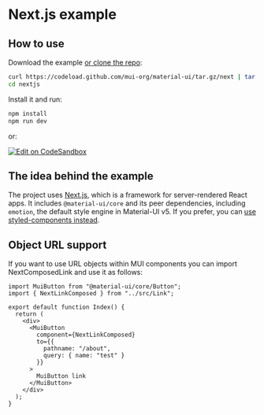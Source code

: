 # Next.js example

## How to use

Download the example [or clone the repo](https://github.com/mui-org/material-ui):

```sh
curl https://codeload.github.com/mui-org/material-ui/tar.gz/next | tar -xz --strip=2  material-ui-next/examples/nextjs
cd nextjs
```

Install it and run:

```sh
npm install
npm run dev
```

or:

[![Edit on CodeSandbox](https://codesandbox.io/static/img/play-codesandbox.svg)](https://codesandbox.io/s/github/mui-org/material-ui/tree/master/examples/nextjs)

## The idea behind the example

The project uses [Next.js](https://github.com/zeit/next.js), which is a framework for server-rendered React apps. It includes `@material-ui/core` and its peer dependencies, including `emotion`, the default style engine in Material-UI v5. If you prefer, you can [use styled-components instead](https://next.material-ui.com/guides/interoperability/#styled-components).

## Object URL support

If you want to use URL objects within MUI components you can import NextComposedLink and use it as follows:

```
import MuiButton from "@material-ui/core/Button";
import { NextLinkComposed } from "../src/Link";

export default function Index() {
  return (
    <div>
      <MuiButton
        component={NextLinkComposed}
        to={{
          pathname: "/about",
          query: { name: "test" }
        }}
      >
        MuiButton link
      </MuiButton>
    </div>
  );
}
```

